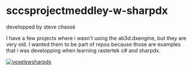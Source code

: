# sccsprojectmeddley-w-sharpdx

developped by steve chassé

I have a few projects where i wasn't using the ab3d.dxengine, but they are very old. I wanted them to be part of repos because those are examples that i was developping when learning rastertek c# and sharpdx.

<a href="https://ibb.co/JBdLZYJ"><img src="https://i.ibb.co/j65KtCX/voxelswsharpdx.png" alt="voxelswsharpdx" border="0"></a>
